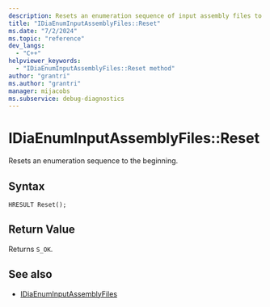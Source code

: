```yaml
---
description: Resets an enumeration sequence of input assembly files to the beginning.
title: "IDiaEnumInputAssemblyFiles::Reset"
ms.date: "7/2/2024"
ms.topic: "reference"
dev_langs:
  - "C++"
helpviewer_keywords:
  - "IDiaEnumInputAssemblyFiles::Reset method"
author: "grantri"
ms.author: "grantri"
manager: mijacobs
ms.subservice: debug-diagnostics
---
```


# IDiaEnumInputAssemblyFiles::Reset

Resets an enumeration sequence to the beginning.

## Syntax

`HRESULT Reset();`

## Return Value

Returns `S_OK`.

## See also

- [IDiaEnumInputAssemblyFiles](../../debugger/debug-interface-access/idiaenuminputassemblyfiles.md)
